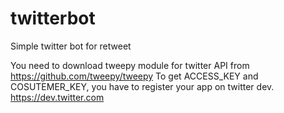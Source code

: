 twitterbot
==========

Simple twitter bot for retweet

You need to download tweepy module for twitter API from https://github.com/tweepy/tweepy
To get ACCESS_KEY and COSUTEMER_KEY, you have to register your app on twitter dev. https://dev.twitter.com
